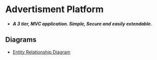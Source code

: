 <h1> Advertisment Platform </h1>
<ul>
  <li><h5> A 3 tier, MVC application. Simple, Secure and easily extendable. </h5></li>
</ul>



<h2>Diagrams</h3>
<ul>
  <li><a href="https://i.imgur.com/QBKhqyw.png">Entity Relationship Diagram</li>
</ul>
